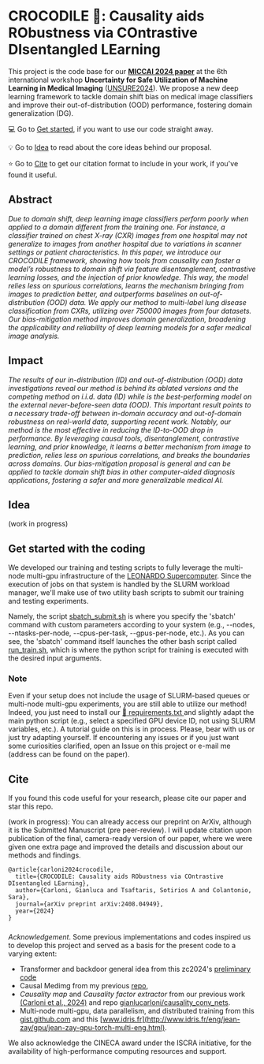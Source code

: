 # CROCODILE 🐊: Causality aids RObustness via COntrastive DIsentangled LEarning

This project is the code base for our [**MICCAI 2024 paper**](https://arxiv.org/abs/2408.04949) at the 6th international workshop **Uncertainty for Safe Utilization of Machine Learning in Medical Imaging** ([UNSURE2024](https://unsuremiccai.github.io/)). We propose a new deep learning framework to tackle domain shift bias on medical image classifiers and improve their out-of-distribution (OOD) performance, fostering domain generalization (DG).

:computer: Go to [Get started](https://github.com/gianlucarloni/crocodile/tree/main#get-started-with-the-coding), if you want to use our code straight away. 

:bulb: Go to [Idea](https://github.com/gianlucarloni/crocodile/tree/main?tab=readme-ov-file#idea) to read about the core ideas behind our proposal.

:star: Go to [Cite](https://github.com/gianlucarloni/crocodile/tree/main?tab=readme-ov-file#cite) to get our citation format to include in your work, if you've found it useful.

## Abstract

*Due to domain shift, deep learning image classifiers perform poorly when applied to a domain different from the training one. For instance, a classifier trained on chest X-ray (CXR) images from one hospital may not generalize to images from another hospital due to variations in scanner settings or patient characteristics. In this paper, we introduce our CROCODILE framework, showing how tools from causality can foster a model’s robustness to domain shift via feature disentanglement, contrastive learning losses, and the injection of prior knowledge. This way, the model relies less on spurious correlations, learns the mechanism bringing from images to prediction better, and outperforms baselines on out-of-distribution (OOD) data. We apply our method to multi-label lung disease classification from CXRs, utilizing over 750000 images from four datasets. Our bias-mitigation method improves domain generalization, broadening the applicability and reliability of deep learning models for a safer medical image analysis.*

## Impact

*The results of our in-distribution (ID) and out-of-distribution (OOD) data investigations reveal our method is behind its ablated versions and the competing method on i.i.d. data (ID) while is the best-performing model on the external never-before-seen data (OOD). This important result points to a necessary trade-off between in-domain accuracy and out-of-domain robustness on real-world data, supporting recent work. Notably, our method is the most effective in reducing the ID-to-OOD drop in performance. By leveraging causal tools, disentanglement, contrastive learning, and prior knowledge, it learns a better mechanism from image to prediction, relies less on spurious correlations, and breaks the boundaries across domains. Our bias-mitigation proposal is general and can be applied to tackle domain shift bias in other computer-aided diagnosis applications, fostering a safer and more generalizable medical AI.*

## Idea
(work in progress)

## Get started with the coding

We developed our training and testing scripts to fully leverage the multi-node multi-gpu infrastructure of the [LEONARDO Supercomputer](https://en.wikipedia.org/wiki/Leonardo_(supercomputer)). Since the execution of jobs on that system is handled by the SLURM workload manager, we'll make use of two utility bash scripts to submit our training and testing experiments.

Namely, the script [sbatch_submit.sh](https://github.com/gianlucarloni/crocodile/blob/main/sbatch_submit.sh) is where you specify the 'sbatch' command with custom parameters according to your system (e.g., --nodes, --ntasks-per-node, --cpus-per-task, --gpus-per-node, etc.).
As you can see, the 'sbatch' command itself launches the other bash script called [run_train.sh](https://github.com/gianlucarloni/crocodile/blob/main/run_train.sh), which is where the python script for training is executed with the desired input arguments.

### Note

Even if your setup does not include the usage of SLURM-based queues or multi-node multi-gpu experiments, you are still able to utilize our method! Indeed, you just need to install our [:wrench: requirements.txt ](https://github.com/gianlucarloni/crocodile/blob/main/code/requirements.txt) and slightly adapt the main python script (e.g., select a specified GPU device ID, not using SLURM variables, etc.). A tutorial guide on this is in process. Please, bear with us or just try adapting yourself. If encountering any issues or if you just want some curiosities clarified, open an Issue on this project or e-mail me (address can be found on the paper).

## Cite

If you found this code useful for your research, please cite our paper and star this repo. 

(work in progress): You can already access our preprint on ArXiv, although it is the Submitted Manuscript (pre peer-review). I will update citation upon publication of the final, camera-ready version of our paper, where we were given one extra page and improved the details and discussion about our methods and findings.
```
@article{carloni2024crocodile,
  title={CROCODILE: Causality aids RObustness via COntrastive DIsentangled LEarning},
  author={Carloni, Gianluca and Tsaftaris, Sotirios A and Colantonio, Sara},
  journal={arXiv preprint arXiv:2408.04949},
  year={2024}
}
```

### 
*Acknowledgement*. Some previous implementations and codes inspired us to develop this project and served as a basis for the present code to a varying extent:
- Transformer and backdoor general idea from this zc2024's [preliminary code](https://github.com/zc2024/Causal_CXR)
- Causal Medimg from my previous [repo](https://github.com/gianlucarloni/causal_medimg),
- _Causality map_ and _Causality factor extractor_ from our previous work [(Carloni et al., 2024)](https://doi.org/10.1016/j.eswa.2024.123433) and repo [gianlucarloni/causality_conv_nets](https://github.com/gianlucarloni/causality_conv_nets).
- Multi-node multi-gpu, data parallelism, and distributed training from this [gist.github.com](https://gist.github.com/TengdaHan/1dd10d335c7ca6f13810fff41e809904) and this [www.idris.fr](http://www.idris.fr/eng/jean-zay/gpu/jean-zay-gpu-torch-multi-eng.html). 

We also acknowledge the CINECA award under the ISCRA initiative, for the availability of high-performance computing resources and support.
